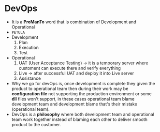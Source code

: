 # DevOps
* It is a **ProManTo** word that is combination of Development and Operational
* `PETULA`
* Development 
    1. Plan 
    2. Execution 
    3. Test
* Operational 
    1. UAT (User Acceptance Testing) -> it is a temporary server where customent can execute there and verify everything
    2. Live -> after successful UAT and deploy it into Live server
    3. Assistance
* Why we go for devOps is, once development is complete they given the product to operational team then during their work may be **configuration file** not supporting the production environment or some **dll** files won't support, in these cases operational team blame development team and development blame that's their mistake (operational team).
* DevOps is a **philosophy** where both development team and operational team work together instead of blaming each other to deliver smooth product to the customer.
